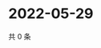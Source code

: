 # 2022-05-29

共 0 条

<!-- BEGIN WEIBO -->
<!-- 最后更新时间 Sun May 29 2022 11:46:08 GMT+0800 (China Standard Time) -->

<!-- END WEIBO -->
